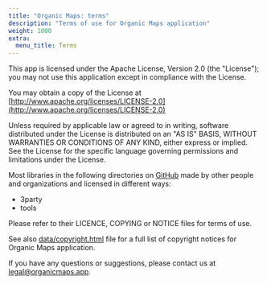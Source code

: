 ```yaml
---
title: "Organic Maps: terms"
description: "Terms of use for Organic Maps application"
weight: 1000
extra:
  menu_title: Terms
---
```


This app is licensed under the Apache License, Version 2.0 (the "License");
you may not use this application except in compliance with the License.

You may obtain a copy of the License at [http://www.apache.org/licenses/LICENSE-2.0](http://www.apache.org/licenses/LICENSE-2.0)

Unless required by applicable law or agreed to in writing, software distributed
under the License is distributed on an "AS IS" BASIS, WITHOUT WARRANTIES OR
CONDITIONS OF ANY KIND, either express or implied. See the License for the
specific language governing permissions and limitations under the License.

Most libraries in the following directories on [GitHub](https://github.com/organicmaps/organicmaps)
made by other people and organizations and licensed in different ways:

- 3party
- tools

Please refer to their LICENCE, COPYING or NOTICE files for terms of use.

See also [data/copyright.html](https://github.com/organicmaps/organicmaps/blob/master/data/copyright.html)
file for a full list of copyright notices for Organic Maps application.

If you have any questions or suggestions, please contact us at [legal@organicmaps.app](mailto:legal@organicmaps.app).
